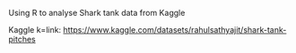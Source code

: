 Using R to analyse Shark tank data from Kaggle

Kaggle k=link: https://www.kaggle.com/datasets/rahulsathyajit/shark-tank-pitches
